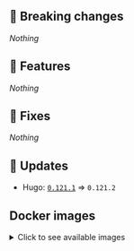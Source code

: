 ## :loudspeaker: Breaking changes

*Nothing*


## :tada: Features

*Nothing*


## :bug: Fixes

*Nothing*


## :heartbeat: Updates

* Hugo: [`0.121.1`](https://github.com/floryn90/docker-hugo/releases/tag/0.121.1) => `0.121.2`


## Docker images

<details>
<summary>Click to see available images</summary>

This release is available from Docker Hub as project `floryn90/hugo` with the following tags:

| Alias tags                   | Version specific tags                      |
| ---------------------------- | ------------------------------------------ |
| `busybox`, `latest`          | `0.121.2-busybox`, `0.121.2`                     |
| `busybox-ci`, `ci`           | `0.121.2-busybox-ci`, `0.121.2-ci`               |
| `busybox-onbuild`, `onbuild` | `0.121.2-busybox-onbuild`, `0.121.2-onbuild`     |
| `alpine`                     | `0.121.2-alpine`                              |
| `alpine-ci`                  | `0.121.2-alpine-ci`                           |
| `alpine-onbuild`             | `0.121.2-alpine-onbuild`                      |
| `asciidoctor`                | `0.121.2-asciidoctor`                         |
| `asciidoctor-ci`             | `0.121.2-asciidoctor-ci`                      |
| `asciidoctor-onbuild`        | `0.121.2-asciidoctor-onbuild`                 |
| `pandoc`                     | `0.121.2-pandoc`                              |
| `pandoc-ci`                  | `0.121.2-pandoc-ci`                           |
| `pandoc-onbuild`             | `0.121.2-pandoc-onbuild`                      |
| `ext-alpine`                 | `0.121.2-ext-alpine`                          |
| `ext-alpine-ci`              | `0.121.2-ext-alpine-ci`                       |
| `ext-alpine-onbuild`         | `0.121.2-ext-alpine-onbuild`                  |
| `ext-asciidoctor`            | `0.121.2-ext-asciidoctor`                     |
| `ext-asciidoctor-ci`         | `0.121.2-ext-asciidoctor-ci`                  |
| `ext-asciidoctor-onbuild`    | `0.121.2-ext-asciidoctor-onbuild`             |
| `ext-pandoc`                 | `0.121.2-ext-pandoc`                          |
| `ext-pandoc-ci`              | `0.121.2-ext-pandoc-ci`                       |
| `ext-pandoc-onbuild`         | `0.121.2-ext-pandoc-onbuild`                  |
| `debian`                     | `0.121.2-debian`                              |
| `debian-ci`                  | `0.121.2-debian-ci`                           |
| `debian-onbuild`             | `0.121.2-debian-onbuild`                      |
| `ext-debian`, `ext`, `latest-ext` | `0.121.2-ext-debian`, `0.121.2-ext`         |
| `ext-debian-ci`, `ext-ci`    | `0.121.2-ext-debian-ci`, `0.121.2-ext-ci`        |
| `ext-debian-onbuild`, `ext-onbuild` | `0.121.2-ext-debian-onbuild`, `0.121.2-ext-onbuild` |
| `ubuntu`                     | `0.121.2-ubuntu`                            |
| `ubuntu-ci`                  | `0.121.2-ubuntu-ci`                         |
| `ubuntu-onbuild`             | `0.121.2-ubuntu-onbuild`                    |
| `ext-ubuntu`                 | `0.121.2-ext-ubuntu`                        |
| `ext-ubuntu-ci`              | `0.121.2-ext-ubuntu-ci`                     |
| `ext-ubuntu-onbuild`         | `0.121.2-ext-ubuntu-onbuild`                |
</details>
